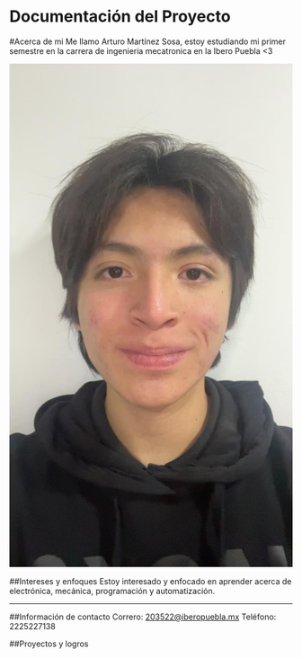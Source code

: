 # Documentación del Proyecto


#Acerca de mi 
Me llamo Arturo Martínez Sosa, estoy estudiando mi primer semestre en la carrera de ingenieria mecatronica en la Ibero Puebla <3

![Mi_foto](docs/recursos/imgs/e0102d36-a17b-4e09-b34b-cdabb99c347d.jpg)

##Intereses y enfoques 
Estoy interesado y enfocado en aprender acerca de electrónica, mecánica, programación y automatización. 


---
##Información de contacto 
Correro: 203522@iberopuebla.mx
Teléfono: 2225227138

##Proyectos y logros



